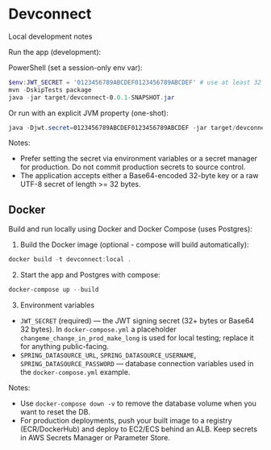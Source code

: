 # Devconnect

Local development notes

Run the app (development):

PowerShell (set a session-only env var):

```powershell
$env:JWT_SECRET = '0123456789ABCDEF0123456789ABCDEF' # use at least 32 bytes (or Base64 32 bytes)
mvn -DskipTests package
java -jar target/devconnect-0.0.1-SNAPSHOT.jar
```

Or run with an explicit JVM property (one-shot):

```powershell
java -Djwt.secret=0123456789ABCDEF0123456789ABCDEF -jar target/devconnect-0.0.1-SNAPSHOT.jar
```

Notes:
- Prefer setting the secret via environment variables or a secret manager for production. Do not commit production secrets to source control.
- The application accepts either a Base64-encoded 32-byte key or a raw UTF-8 secret of length >= 32 bytes.

## Docker

Build and run locally using Docker and Docker Compose (uses Postgres):

1. Build the Docker image (optional - compose will build automatically):

```powershell
docker build -t devconnect:local .
```

2. Start the app and Postgres with compose:

```powershell
docker-compose up --build
```

3. Environment variables

- `JWT_SECRET` (required) — the JWT signing secret (32+ bytes or Base64 32 bytes). In `docker-compose.yml` a placeholder `changeme_change_in_prod_make_long` is used for local testing; replace it for anything public-facing.
- `SPRING_DATASOURCE_URL`, `SPRING_DATASOURCE_USERNAME`, `SPRING_DATASOURCE_PASSWORD` — database connection variables used in the `docker-compose.yml` example.

Notes:
- Use `docker-compose down -v` to remove the database volume when you want to reset the DB.
- For production deployments, push your built image to a registry (ECR/DockerHub) and deploy to EC2/ECS behind an ALB. Keep secrets in AWS Secrets Manager or Parameter Store.
